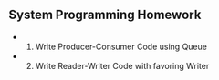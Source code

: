 ## System Programming Homework

* 1. Write Producer-Consumer Code using Queue
* 2. Write Reader-Writer Code with favoring Writer
